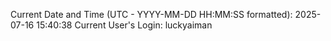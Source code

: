 Current Date and Time (UTC - YYYY-MM-DD HH:MM:SS formatted): 2025-07-16 15:40:38
Current User's Login: luckyaiman
